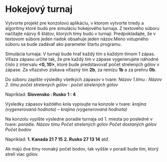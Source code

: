 # Hokejový turnaj
Vytvorte projekt pre konzolovú aplikáciu, v ktorom vytvorte triedy a algoritmy ktoré budú pre simuláciu hokejového turnaja.
Z textového súboru načítajte názvy 6 štátov, ktorých tímy budú v turnaji.
Predpokladajte, že v textovom súbore jeden riadok obsahuje jeden názov.Meno vstupného súboru sa bude zadávať ako parameter štartu programu.

Simulácia turnaja:
V turnaji bude hrať každý tím s každým tímom 1 zápas.
Víťaza zápasu určite tak, že pre každý tím v zápase vygenerujete náhodné číslo z intervalu **<0, 10>**,
ktoré bude predstavovať počet strelených gólov v zápase. Za víťazstvo získava víťazný tím **2b**, za remízu **1b** a za prehru **0b**.

Do súboru zapíšte výsledky všetkých zápasov v tvare:
*Názov 1.tímu* : *Názov 2. tímu*
*počet strelených gólov* : *počet strelených gólov*

Napríklad:
**Slovensko : Rusko**
**1 : 4**

Výsledky zápasov každého kola vypisujte na konzole v tvare:
*krajina (vygenerovaná hodnota)* – *krajina (vygenerovaná hodnota)*

Na konzolu vypíšte výsledne poradie turnaja od 1. miesta po posledné v tvare:
*poradie. Názov tímu Počet strelených gólov Počet dostaných gólov Počet bodov*

Napríklad:
**1. Kanada 21 7 15**
**2. Rusko 27 13 14**
atď.

Ak majú dva tímy rovnaký počet bodov, tak vyššie v poradí bude tím, ktorý strelí viac gólov.